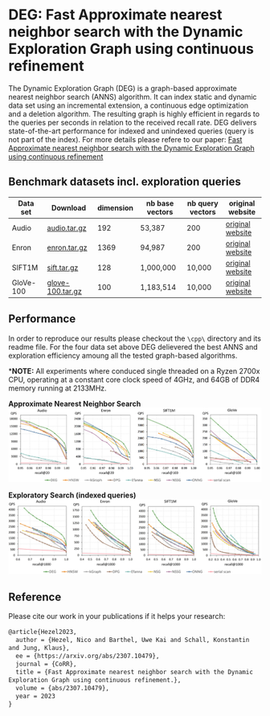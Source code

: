 # DEG: Fast Approximate nearest neighbor search with the Dynamic Exploration Graph using continuous refinement

The Dynamic Exploration Graph (DEG) is a graph-based approximate nearest neighbor search (ANNS) algorithm. It can index static and dynamic data set using an incremental extension, a continuous edge optimization and a deletion algorithm. The resulting graph is highly efficient in regards to the queries per seconds in relation to the received recall rate. DEG delivers state-of-the-art performance for indexed and unindexed queries (query is not part of the index). For more details please refere to our paper:
[Fast Approximate nearest neighbor search with the Dynamic Exploration Graph using continuous refinement](https://arxiv.org/abs/2307.10479)

## Benchmark datasets incl. exploration queries

| Data set  | Download                 | dimension | nb base vectors | nb query vectors | original website                                               |
|-----------|--------------------------|-----------|-----------------|------------------|----------------------------------------------------------------|
| Audio    |[audio.tar.gz](http://static.visual-computing.com/paper/DEG/audio.tar.gz)| 192       | 53,387       | 200           | [original website](https://www.cs.princeton.edu/cass/)             |
| Enron    |[enron.tar.gz](http://static.visual-computing.com/paper/DEG/enron.tar.gz)| 1369       | 94,987       | 200           | [original website](https://www.cs.cmu.edu/~enron/)             |
| SIFT1M    |[sift.tar.gz](http://static.visual-computing.com/paper/DEG/sift.tar.gz)| 128       | 1,000,000       | 10,000           | [original website](http://corpus-texmex.irisa.fr/)             |
| GloVe-100 | [glove-100.tar.gz](http://static.visual-computing.com/paper/DEG/glove-100.tar.gz) | 100       | 1,183,514       | 10,000           | [original website](https://nlp.stanford.edu/projects/glove/)   |

## Performance

In order to reproduce our results please checkout the `\cpp\` directory and its readme file. For the four data set above DEG delievered the best ANNS and exploration efficiency amoung all the tested graph-based algorithms.

***NOTE:** All experiments where conduced single threaded on a Ryzen 2700x CPU, operating at a constant core clock speed of 4GHz, and 64GB of DDR4 memory running at 2133MHz.

**Approximate Nearest Neighbor Search**
![ANNS](figures/anns_qps_vs_recall.jpg)

**Exploratory Search (indexed queries)**
![Exploration](figures/exploration_qps_vs_recall.jpg)

## Reference

Please cite our work in your publications if it helps your research:

```
@article{Hezel2023,
  author = {Hezel, Nico and Barthel, Uwe Kai and Schall, Konstantin and Jung, Klaus},
  ee = {https://arxiv.org/abs/2307.10479},
  journal = {CoRR},
  title = {Fast Approximate nearest neighbor search with the Dynamic Exploration Graph using continuous refinement.},
  volume = {abs/2307.10479},
  year = 2023
}
```


